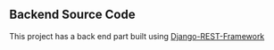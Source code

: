 ## Backend Source Code
This project has a back end part built using [Django-REST-Framework](https://github.com/Oejay94/ghostpost_backend)
